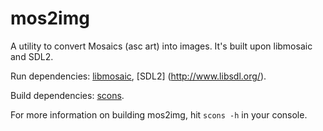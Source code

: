 mos2img
=======

A utility to convert Mosaics (asc art) into images. It's built upon 
libmosaic and SDL2.

Run dependencies: [libmosaic](https://github.com/gilzoide/libmosaic),
[SDL2] (http://www.libsdl.org/).

Build dependencies: [scons](http://www.scons.org/).

For more information on building mos2img, hit `scons -h` in your console.
